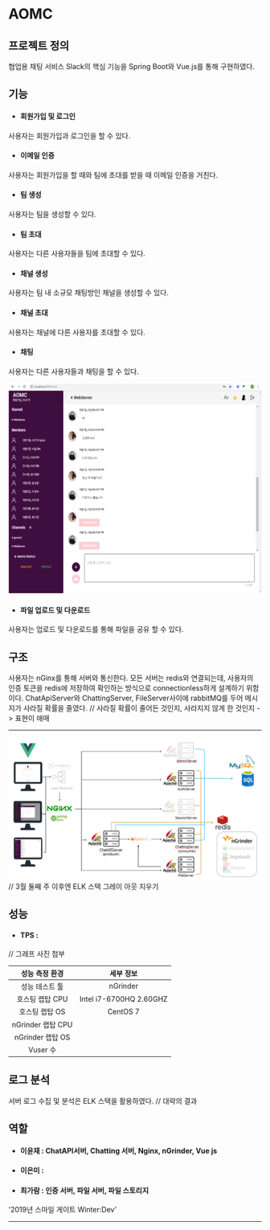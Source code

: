 # AOMC

## 프로젝트 정의
협업용 채팅 서비스 Slack의 핵심 기능을 Spring Boot와 Vue.js를 통해 구현하였다.

## 기능
* #### 회원가입 및 로그인 
사용자는 회원가입과 로그인을 할 수 있다.

* #### 이메일 인증
사용자는 회원가입을 할 때와 팀에 초대를 받을 때 이메일 인증을 거친다.

* #### 팀 생성
사용자는 팀을 생성할 수 있다.

* #### 팀 초대
사용자는 다른 사용자들을 팀에 초대할 수 있다.

* #### 채널 생성
사용자는 팀 내 소규모 채팅방인 채널을 생성할 수 있다.

* #### 채널 초대
사용자는 채널에 다른 사용자를 초대할 수 있다.

* #### 채팅
사용자는 다른 사용자들과 채팅을 할 수 있다.

![coop-chatting](https://github.com/AOMC-Coop/AOMC/blob/master/COMMON/chatting.png?raw=true)


* #### 파일 업로드 및 다운로드
사용자는 업로드 및 다운로드를 통해 파일을 공유 할 수 있다.

## 구조
사용자는 nGinx를 통해 서버와 통신한다. 모든 서버는 redis와 연결되는데, 사용자의 인증 토큰을 redis에 저장하여 확인하는 방식으로 connectionless하게 설계하기 위함이다. ChatApiServer와 ChattingServer, FileServer사이에 rabbitMQ를 두어 메시지가 사라질 확률을 줄였다.
// 사라질 확률이 줄어든 것인지, 사라지지 않게 한 것인지 -> 표현이 애매

***

![Coop](https://github.com/AOMC-Coop/AOMC/blob/master/COMMON/coop-architecture.png?raw=true)
// 3월 둘째 주 이후엔 ELK 스택 그레이 아웃 지우기

## 성능
* #### TPS : 
// 그래프 사진 첨부

성능 측정 환경 | 세부 정보
:---: | :---:
성능 테스트 툴 | nGrinder
호스팅 랩탑 CPU | Intel i7-6700HQ 2.60GHZ
호스팅 랩탑 OS | CentOS 7
nGrinder 랩탑 CPU |
nGrinder 랩탑 OS |
Vuser 수 |


## 로그 분석
서버 로그 수집 및 분석은 ELK 스택을 활용하였다.
// 대략의 결과 

## 역할

* #### 이윤재 : ChatAPI서버, Chatting 서버, Nginx, nGrinder, Vue js
* #### 이은미 : 
* #### 최가람 : 인증 서버, 파일 서버, 파일 스토리지

'2019년 스마일 게이트 Winter:Dev’

***
